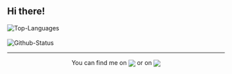 <h2 align="left">Hi there!
  <!--<img align="right" src="https://visitor-badge.glitch.me/badge?page_id=mehrshaad.visitor-badge&left_text=Page%20Visitors&left_color=black&right_color=red"/>-->
</h2>
<div align="left">
  <img align="center" src="https://github-readme-stats.vercel.app/api/top-langs/?username=mehrshaad&layout=compact&langs_count=6&custom_title=Most Used Languages&hide_border=true&border_radius=15&bg_color=33333350&title_color=479aff&text_color=ffffff" alt="Top-Languages"/>
  <br>
  <br>
  <img align="center" src="https://github-readme-stats.vercel.app/api?username=mehrshaad&count_private=true&show_icons=true%20&hide=stars&include_all_commits=false&line_height=24&custom_title=GitHub%20Status&hide_border=true&border_radius=15&bg_color=33333350&title_color=479aff&text_color=ffffff&icon_color=479aff" alt="Github-Status"/>
  </div>
 <hr>
<div align="center">
You can find me on <a href="https://www.instagram.com/mehrshaad1379/"><img align="center" src="https://img.icons8.com/fluency/30/000000/instagram-new.png"/></a> or on <a href="https://www.linkedin.com/in/mehrshad-dadashzadeh-7053491b3/"><img align="center" src="https://img.icons8.com/color/30/000000/linkedin.png"/></a></div>
